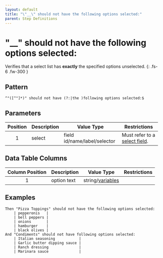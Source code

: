 ```yaml
---
layout: default
title: "\"__\" should not have the following options selected:"
parent: Step Definitions
---
```


# "\_\_" should not have the following options selected:

Verifies that a select list has **exactly** the specified options unselected.
{: .fs-6 .fw-300 }

## Pattern

```
^"([^"]*)" should not have (?:|the )following options selected:$
```

## Parameters

| Position | Description | Value Type                   | Restrictions                                                                     |
| :------: | ----------- | ---------------------------- | -------------------------------------------------------------------------------- |
|    1     | select      | field id/name/label/selector | Must refer to a [select field]({{site.baseurl}}/field_types.html#select-fields). |

## Data Table Columns

| Column Position | Description | Value Type                            | Restrictions |
| :-------------: | ----------- | ------------------------------------- | ------------ |
|        1        | option text | string/[variables](../variables.html) |              |

## Examples

```gherkin
Then "Pizza Toppings" should not have the following options selected:
    | pepperonis   |
    | bell peppers |
    | onions       |
    | hamburger    |
    | black olives |
And "Condiments" should not have following options selected:
    | Italian seasoning           |
    | Garlic butter dipping sauce |
    | Ranch dressing              |
    | Marinara sauce              |
```